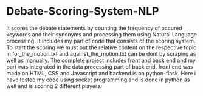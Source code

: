 # Debate-Scoring-System-NLP
It scores the debate statements by counting the frequency of occured keywords and their synonyms and processing them using Natural Language processing.
It includes my part of code that consists of the scoring system.
To start the scoring we must put the relative content on the respective topic in for_the_motion.txt and against_the_motion.txt can be dont by scraping as well as manually.
The complete project includes front and back end and my part was integrated in the data processing part of back end.
front end was made on HTML, CSS and Javascript and backend is on python-flask.
Here i have tested my code using socket programming and is done in python as well and is scoring 2 different players.
